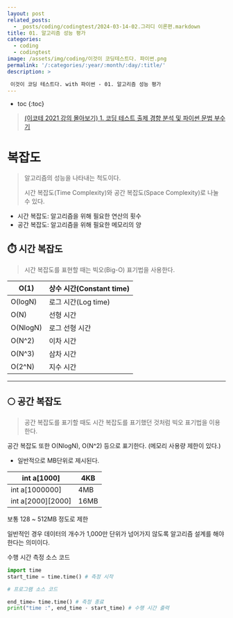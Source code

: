 ```yaml
---
layout: post
related_posts:
  - _posts/coding/codingtest/2024-03-14-02.그리디 이론편.markdown
title: 01. 알고리즘 성능 평가
categories:
  - coding
  - codingtest
image: /assets/img/coding/이것이 코딩테스트다. 파이썬.png
permalink: '/:categories/:year/:month/:day/:title/'
description: >

 이것이 코딩 테스트다. with 파이썬 - 01. 알고리즘 성능 평가
---
```


* toc
{:toc}

> [(이코테 2021 강의 몰아보기) 1. 코딩 테스트 출제 경향 분석 및 파이썬 문법 부수기](https://www.youtube.com/watch?v=m-9pAwq1o3w&list=PLRx0vPvlEmdAghTr5mXQxGpHjWqSz0dgC&index=1)

# 복잡도

> 알고리즘의 성능을 나타내는 척도이다.
>  
>시간 복잡도(Time Complexity)와 공간 복잡도(Space Complexity)로 나눌 수 있다.

- 시간 복잡도: 알고리즘을 위해 필요한 연산의 횟수
- 공간 복잡도: 알고리즘을 위해 필요한 메모리의 양

## ⏱️ 시간 복잡도

> 시간 복잡도를 표현할 때는 빅오(Big-O) 표기법을 사용한다.
> 

| O(1) | 상수 시간(Constant time) |
| --- | --- |
| O(logN) | 로그 시간(Log time) |
| O(N) | 선형 시간 |
| O(NlogN) | 로그 선형 시간 |
| O(N^2) | 이차 시간 |
| O(N^3) | 삼차 시간 |
| O(2^N) | 지수 시간 |

---

## 🌕 공간 복잡도


> 공간 복잡도를 표기할 때도 시간 복잡도를 표기했던 것처럼 빅오 표기법을 이용한다.

공간 복잡도 또한 O(NlogN), O(N^2) 등으로 표기한다. (메모리 사용량 제한이 있다.)

- 일반적으로 MB단위로 제시된다.


| int a[1000] | 4KB |
| --- | --- |
| int a[1000000] | 4MB |
| int a[2000][2000] | 16MB |

보통 128 ~ 512MB 정도로 제한

일반적인 경우 데이터의 개수가 1,000만 단위가 넘어가지 않도록 알고리즘 설계를 해야 한다는 의미이다.

수행 시간 측정 소스 코드

```python
import time
start_time = time.time() # 측정 시작

# 프로그램 소스 코드

end_time= time.time() # 측정 종료
print("time :", end_time - start_time) # 수행 시간 출력
```
